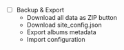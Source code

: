 - [ ] Backup & Export
  - Download all data as ZIP button
  - Download site_config.json
  - Export albums metadata
  - Import configuration
